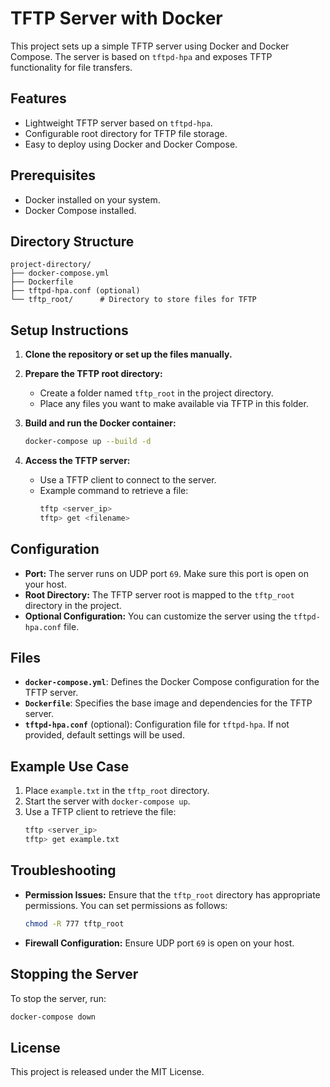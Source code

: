 # TFTP Server with Docker

This project sets up a simple TFTP server using Docker and Docker Compose. The server is based on `tftpd-hpa` and exposes TFTP functionality for file transfers.

## Features

- Lightweight TFTP server based on `tftpd-hpa`.
- Configurable root directory for TFTP file storage.
- Easy to deploy using Docker and Docker Compose.

## Prerequisites

- Docker installed on your system.
- Docker Compose installed.

## Directory Structure

```
project-directory/
├── docker-compose.yml
├── Dockerfile
├── tftpd-hpa.conf (optional)
└── tftp_root/      # Directory to store files for TFTP
```

## Setup Instructions

1. **Clone the repository or set up the files manually.**

2. **Prepare the TFTP root directory:**
   - Create a folder named `tftp_root` in the project directory.
   - Place any files you want to make available via TFTP in this folder.

3. **Build and run the Docker container:**
   ```bash
   docker-compose up --build -d
   ```

4. **Access the TFTP server:**
   - Use a TFTP client to connect to the server.
   - Example command to retrieve a file:
     ```bash
     tftp <server_ip>
     tftp> get <filename>
     ```

## Configuration

- **Port:** The server runs on UDP port `69`. Make sure this port is open on your host.
- **Root Directory:** The TFTP server root is mapped to the `tftp_root` directory in the project.
- **Optional Configuration:** You can customize the server using the `tftpd-hpa.conf` file.

## Files

- **`docker-compose.yml`**: Defines the Docker Compose configuration for the TFTP server.
- **`Dockerfile`**: Specifies the base image and dependencies for the TFTP server.
- **`tftpd-hpa.conf`** (optional): Configuration file for `tftpd-hpa`. If not provided, default settings will be used.

## Example Use Case

1. Place `example.txt` in the `tftp_root` directory.
2. Start the server with `docker-compose up`.
3. Use a TFTP client to retrieve the file:
   ```bash
   tftp <server_ip>
   tftp> get example.txt
   ```

## Troubleshooting

- **Permission Issues:** Ensure that the `tftp_root` directory has appropriate permissions. You can set permissions as follows:
  ```bash
  chmod -R 777 tftp_root
  ```
- **Firewall Configuration:** Ensure UDP port `69` is open on your host.

## Stopping the Server

To stop the server, run:
```bash
docker-compose down
```

## License

This project is released under the MIT License.

